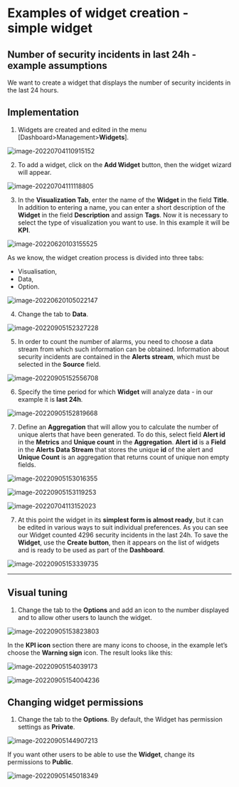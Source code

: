 # Examples of widget creation - simple widget



## Number of security incidents in last 24h - example assumptions

We want to create a widget that displays the number of security incidents in the last 24 hours.



## Implementation

1. Widgets are created and edited in the menu [Dashboard>Management>**Widgets**]. 

![image-20220704110915152](assets_widget_kpi/image-20220704110915152.png)



2. To add a widget, click on the **Add Widget** button, then the widget wizard will appear. 

![image-20220704111118805](assets_widget_kpi/image-20220704111118805.png)



3. In the **Visualization Tab**, enter the name of the **Widget** in the field **Title**. In addition to entering a name, you can enter a short description of the **Widget** in the field **Description** and assign **Tags**. Now it is necessary to select the type of visualization you want to use. In this example it will be **KPI**.



![image-20220620103155525](assets_widget_kpi/image-20220620103155525.png)

As we know, the widget creation process is divided into three tabs:

- Visualisation,
- Data,
- Option.

![image-20220620105022147](assets_widget_kpi/image-20220620105022147.png)

4. Change the tab to **Data**. 

![image-20220905152327228](assets_widget_kpi/image-20220905152327228.png)



5. In order to count the number of alarms, you need to choose a data stream from which such information can be obtained. Information about security incidents are contained in the **Alerts stream**, which must be selected in the **Source** field.

![image-20220905152556708](assets_widget_kpi/image-20220905152556708.png)

6. Specify the time period for which **Widget** will analyze data - in our example it is **last 24h**.

![image-20220905152819668](assets_widget_kpi/image-20220905152819668.png)



7. Define an **Aggregation** that will allow you to calculate the number of unique alerts that have been generated. To do this, select field  **Alert id**  in the **Metrics** and **Unique count** in the **Aggregation**. **Alert id** is a **Field** in the **Alerts Data Stream** that stores the unique **id** of the alert and **Unique Count** is an aggregation that returns count of unique non empty fields.

![image-20220905153016355](assets_widget_kpi/image-20220905153016355.png)

![image-20220905153119253](assets_widget_kpi/image-20220905153119253.png)

![image-20220704113152023](assets_widget_kpi/image-20220704113152023.png)

7. At this point the widget in its **simplest form is almost ready**, but it can be edited in various ways to suit individual preferences. As you can see our Widget counted 4296 security incidents in the last 24h. To save the **Widget**, use the **Create button**, then it appears on the list of widgets and is ready to be used as part of the **Dashboard**.

![image-20220905153339735](assets_widget_kpi/image-20220905153339735-2384821.png)



---

## Visual tuning

1. Change the tab to the **Options** and add an icon to the number displayed and to allow other users to launch the widget.

![image-20220905153823803](assets_widget_kpi/image-20220905153823803.png)

In the **KPI icon** section there are many icons to choose, in the example let’s choose the **Warning sign** icon. The result looks like this:

![image-20220905154039173](assets_widget_kpi/image-20220905154039173.png)

![image-20220905154004236](assets_widget_kpi/image-20220905154004236.png)

## Changing widget permissions

1. Change the tab to the **Options**. By default, the Widget has permission settings as **Private**. 


![image-20220905144907213](assets_widget_kpi/image-20220905144907213.png)

If you want other users to be able to use the **Widget**, change its permissions to **Public**.

![image-20220905145018349](assets_widget_kpi/image-20220905145018349.png)



























